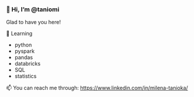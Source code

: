 ### 👋 Hi, I’m @taniomi

Glad to have you here!

🌱 Learning
  - python
  - pyspark
  - pandas
  - databricks
  - SQL
  - statistics

📫 You can reach me through: https://www.linkedin.com/in/milena-tanioka/

<!---
taniomi/taniomi is a ✨ special ✨ repository because its `README.md` (this file) appears on your GitHub profile.
You can click the Preview link to take a look at your changes.
--->
